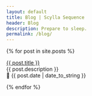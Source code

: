 ```yaml
---
layout: default
title: Blog | Scylla Sequence
header: Blog
description: Prepare to sleep.
permalink: /blog/
---
```


{% for post in site.posts %}
  <p><a href="{{ post.url }}">{{ post.title }}</a><br>
  {{ post.description }}<br>
  📅 {{ post.date | date_to_string }}</p>
{% endfor %}
